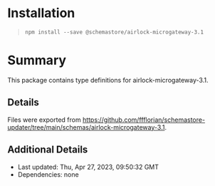 # Installation
> `npm install --save @schemastore/airlock-microgateway-3.1`

# Summary
This package contains type definitions for airlock-microgateway-3.1.

## Details
Files were exported from https://github.com/ffflorian/schemastore-updater/tree/main/schemas/airlock-microgateway-3.1.

## Additional Details
* Last updated: Thu, Apr 27, 2023, 09:50:32 GMT
* Dependencies: none
